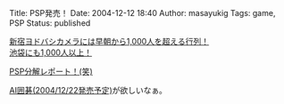 Title: PSP発売！
Date: 2004-12-12 18:40
Author: masayukig
Tags: game, PSP
Status: published

[新宿ヨドバシカメラには早朝から1,000人を超える行列！](http://www.watch.impress.co.jp/game/docs/20041212/pspsin.htm)  
[池袋にも1,000人以上！](http://www.watch.impress.co.jp/game/docs/20041212/ike.htm)

[PSP分解レポート！(笑)](http://pc.watch.impress.co.jp/docs/2004/1212/psp.htm)

[AI囲碁(2004/12/22発売予定)](http://www.watch.impress.co.jp/game/docs/20041211/p_ai.htm)が欲しいなぁ。
